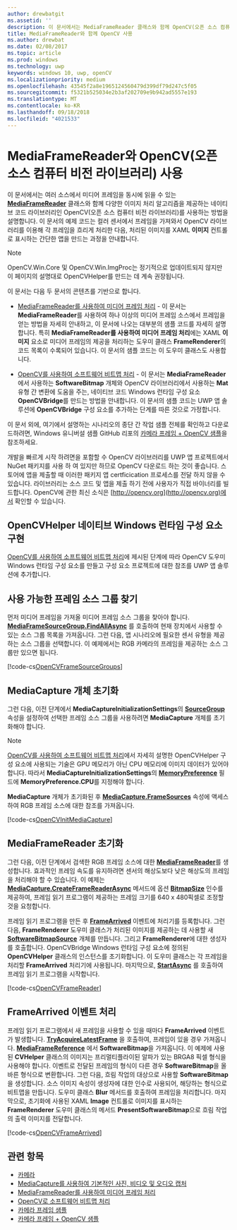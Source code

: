```yaml
---
author: drewbatgit
ms.assetid: ''
description: 이 문서에서는 MediaFrameReader 클래스와 함께 OpenCV(오픈 소스 컴퓨터 비전 라이브러리)를 사용하는 방법을 설명합니다.
title: MediaFrameReader와 함께 OpenCV 사용
ms.author: drewbat
ms.date: 02/08/2017
ms.topic: article
ms.prod: windows
ms.technology: uwp
keywords: windows 10, uwp, openCV
ms.localizationpriority: medium
ms.openlocfilehash: 43545f2a8e1965124560479d399df79d247c5f05
ms.sourcegitcommit: f5321b525034e2b3af202709e9b942ad5557e193
ms.translationtype: MT
ms.contentlocale: ko-KR
ms.lasthandoff: 09/18/2018
ms.locfileid: "4021533"
---
```

# <a name="use-the-open-source-computer-vision-library-opencv-with-mediaframereader"></a>MediaFrameReader와 OpenCV(오픈 소스 컴퓨터 비전 라이브러리) 사용

이 문서에서는 여러 소스에서 미디어 프레임을 동시에 읽을 수 있는 [**MediaFrameReader**](https://msdn.microsoft.com/library/windows/apps/Windows.Media.Capture.Frames.MediaFrameReader) 클래스와 함께 다양한 이미지 처리 알고리즘을 제공하는 네이티브 코드 라이브러리인 OpenCV(오픈 소스 컴퓨터 비전 라이브러리)를 사용하는 방법을 설명합니다. 이 문서의 예제 코드는 컬러 센서에서 프레임을 가져와서 OpenCV 라이브러리를 이용해 각 프레임을 흐리게 처리한 다음, 처리된 이미지를 XAML **이미지** 컨트롤로 표시하는 간단한 앱을 만드는 과정을 안내합니다. 

>[!NOTE]
>OpenCV.Win.Core 및 OpenCV.Win.ImgProc는 정기적으로 업데이트되지 않지만 이 페이지의 설명대로 OpenCVHelper를 만드는 데 계속 권장됩니다.

이 문서는 다음 두 문서의 콘텐츠를 기반으로 합니다.

* [MediaFrameReader를 사용하여 미디어 프레임 처리](process-media-frames-with-mediaframereader.md) - 이 문서는 **MediaFrameReader**를 사용하여 하나 이상의 미디어 프레임 소스에서 프레임을 얻는 방법을 자세히 안내하고, 이 문서에 나오는 대부분의 샘플 코드를 자세히 설명합니다. 특히 **MediaFrameReader를 사용하여 미디어 프레임 처리**에는 XAML **이미지** 요소로 미디어 프레임의 제공을 처리하는 도우미 클래스 **FrameRenderer**의 코드 목록이 수록되어 있습니다. 이 문서의 샘플 코드는 이 도우미 클래스도 사용합니다.

* [OpenCV를 사용하여 소프트웨어 비트맵 처리](process-software-bitmaps-with-opencv.md) - 이 문서는 **MediaFrameReader**에서 사용하는 **SoftwareBitmap** 개체와 OpenCV 라이브러리에서 사용하는 **Mat** 유형 간 변환에 도움을 주는, 네이티브 코드 Windows 런타임 구성 요소 **OpenCVBridge**를 만드는 방법을 안내합니다. 이 문서의 샘플 코드는 UWP 앱 솔루션에 **OpenCVBridge** 구성 요소를 추가하는 단계를 따른 것으로 가정합니다.

이 문서 외에, 여기에서 설명하는 시나리오의 종단 간 작업 샘플 전체를 확인하고 다운로드하려면, Windows 유니버설 샘플 GitHub 리포의 [카메라 프레임 + OpenCV 샘플](https://go.microsoft.com/fwlink/?linkid=854003)을 참조하세요.

개발을 빠르게 시작 하려면을 포함할 수 OpenCV 라이브러리를 UWP 앱 프로젝트에서 NuGet 패키지를 사용 하 여 있지만 하므로 OpenCV 다운로드 하는 것이 좋습니다. 스토어에 앱을 제출할 때 이러한 패키지 앱 certficication 프로세스를 전달 하지 않을 수 있습니다. 라이브러리는 소스 코드 및 앱을 제출 하기 전에 사용자가 직접 바이너리를 빌드합니다. OpenCV에 관한 최신 소식은 [http://opencv.org](http://opencv.org)에서 확인할 수 있습니다.


## <a name="implement-the-opencvhelper-native-windows-runtime-component"></a>OpenCVHelper 네이티브 Windows 런타임 구성 요소 구현
[OpenCV를 사용하여 소프트웨어 비트맵 처리](process-software-bitmaps-with-opencv.md)에 제시된 단계에 따라 OpenCV 도우미 Windows 런타임 구성 요소를 만들고 구성 요소 프로젝트에 대한 참조를 UWP 앱 솔루션에 추가합니다.

## <a name="find-available-frame-source-groups"></a>사용 가능한 프레임 소스 그룹 찾기
먼저 미디어 프레임을 가져올 미디어 프레임 소스 그룹을 찾아야 합니다. **[MediaFrameSourceGroup.FindAllAsync](https://docs.microsoft.com/uwp/api/windows.media.capture.frames.mediaframesourcegroup.FindAllAsync)** 를 호출하여 현재 장치에서 사용할 수 있는 소스 그룹 목록을 가져옵니다. 그런 다음, 앱 시나리오에 필요한 센서 유형을 제공하는 소스 그룹을 선택합니다. 이 예제에서는 RGB 카메라의 프레임을 제공하는 소스 그룹만 있으면 됩니다.

[!code-cs[OpenCVFrameSourceGroups](./code/Frames_Win10/Frames_Win10/MainPage.OpenCV.xaml.cs#SnippetOpenCVFrameSourceGroups)]

## <a name="initialize-the-mediacapture-object"></a>MediaCapture 개체 초기화
그런 다음, 이전 단계에서 **MediaCaptureInitializationSettings**의 **[SourceGroup](https://docs.microsoft.com/uwp/api/windows.media.capture.mediacaptureinitializationsettings.SourceGroup)** 속성을 설정하여 선택한 프레임 소스 그룹을 사용하려면 **MediaCapture** 개체를 초기화해야 합니다.

> [!NOTE] 
> [OpenCV를 사용하여 소프트웨어 비트맵 처리](process-software-bitmaps-with-opencv.md)에서 자세히 설명한 OpenCVHelper 구성 요소에 사용되는 기술은 GPU 메모리가 아닌 CPU 메모리에 이미지 데이터가 있어야 합니다. 따라서 **MediaCaptureInitializationSettings**의 **[MemoryPreference](https://docs.microsoft.com/uwp/api/windows.media.capture.mediacaptureinitializationsettings.MemoryPreference)** 필드에 **MemoryPreference.CPU**를 지정해야 합니다.

**MediaCapture** 개체가 초기화된 후 **[MediaCapture.FrameSources](https://docs.microsoft.com/uwp/api/windows.media.capture.mediacapture.FrameSources)** 속성에 액세스하여 RGB 프레임 소스에 대한 참조를 가져옵니다.

[!code-cs[OpenCVInitMediaCapture](./code/Frames_Win10/Frames_Win10/MainPage.OpenCV.xaml.cs#SnippetOpenCVInitMediaCapture)]

## <a name="initialize-the-mediaframereader"></a>MediaFrameReader 초기화
그런 다음, 이전 단계에서 검색한 RGB 프레임 소스에 대한 [**MediaFrameReader**](https://msdn.microsoft.com/library/windows/apps/Windows.Media.Capture.Frames.MediaFrameReader)를 생성합니다. 효과적인 프레임 속도를 유지하려면 센서의 해상도보다 낮은 해상도의 프레임을 처리해야 할 수 있습니다. 이 예제는 **[MediaCapture.CreateFrameReaderAsync](https://docs.microsoft.com/uwp/api/windows.media.capture.mediacapture.createframereaderasync)** 메서드에 옵션 **[BitmapSize](https://docs.microsoft.com/uwp/api/windows.graphics.imaging.bitmapsize)** 인수를 제공하여, 프레임 읽기 프로그램이 제공하는 프레임 크기를 640 x 480픽셀로 조정할 것을 요청합니다.

프레임 읽기 프로그램을 만든 후 **[FrameArrived](https://docs.microsoft.com/uwp/api/windows.media.capture.frames.mediaframereader.FrameArrived)** 이벤트에 처리기를 등록합니다. 그런 다음, **FrameRenderer** 도우미 클래스가 처리된 이미지를 제공하는 데 사용할 새 **[SoftwareBitmapSource](https://docs.microsoft.com/uwp/api/windows.ui.xaml.media.imaging.softwarebitmapsource)** 개체를 만듭니다. 그리고 **FrameRenderer**에 대한 생성자를 호출합니다. OpenCVBridge Windows 런타임 구성 요소에 정의된 **OpenCVHelper** 클래스의 인스턴스를 초기화합니다. 이 도우미 클래스는 각 프레임을 처리할 **FrameArrived** 처리기에 사용됩니다. 마지막으로, **[StartAsync](https://docs.microsoft.com/uwp/api/windows.media.capture.frames.mediaframereader.StartAsync)** 를 호출하여 프레임 읽기 프로그램을 시작합니다.

[!code-cs[OpenCVFrameReader](./code/Frames_Win10/Frames_Win10/MainPage.OpenCV.xaml.cs#SnippetOpenCVFrameReader)]


## <a name="handle-the-framearrived-event"></a>FrameArrived 이벤트 처리
프레임 읽기 프로그램에서 새 프레임을 사용할 수 있을 때마다 **FrameArrived** 이벤트가 발생합니다. **[TryAcquireLatestFrame](https://docs.microsoft.com/uwp/api/windows.media.capture.frames.mediaframereader.TryAcquireLatestFrame)** 을 호출하여, 프레임이 있을 경우 가져옵니다. **[MediaFrameReference](https://docs.microsoft.com/uwp/api/windows.media.capture.frames.mediaframereference)** 에서 **SoftwareBitmap**을 가져옵니다. 이 예제에 사용된 **CVHelper** 클래스의 이미지는 프리멀티플라이된 알파가 있는 BRGA8 픽셀 형식을 사용해야 합니다. 이벤트로 전달된 프레임의 형식이 다른 경우 **SoftwareBitmap**을 올바른 형식으로 변환합니다. 그런 다음, 흐림 작업의 대상으로 사용할 **SoftwareBitmap**을 생성합니다. 소스 이미지 속성이 생성자에 대한 인수로 사용되어, 해당하는 형식으로 비트맵을 만듭니다. 도우미 클래스 **Blur** 메서드를 호출하여 프레임을 처리합니다. 마지막으로, 초기화에 사용된 XAML **Image** 컨트롤로 이미지를 표시하는 **FrameRenderer** 도우미 클래스의 메서드 **PresentSoftwareBitmap**으로 흐림 작업의 출력 이미지를 전달합니다.

[!code-cs[OpenCVFrameArrived](./code/Frames_Win10/Frames_Win10/MainPage.OpenCV.xaml.cs#SnippetOpenCVFrameArrived)]

## <a name="related-topics"></a>관련 항목

* [카메라](camera.md)
* [MediaCapture를 사용하여 기본적인 사진, 비디오 및 오디오 캡처](basic-photo-video-and-audio-capture-with-MediaCapture.md)
* [MediaFrameReader를 사용하여 미디어 프레임 처리](process-media-frames-with-mediaframereader.md)
* [OpenCV로 소프트웨어 비트맵 처리](process-software-bitmaps-with-opencv.md)
* [카메라 프레임 샘플](http://go.microsoft.com/fwlink/?LinkId=823230)
* [카메라 프레임 + OpenCV 샘플](https://go.microsoft.com/fwlink/?linkid=854003)
 

 




